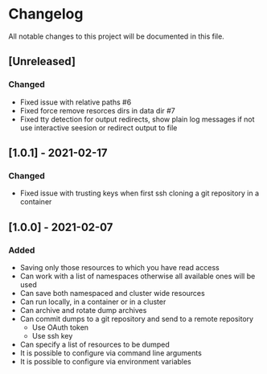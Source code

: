 # Changelog

All notable changes to this project will be documented in this file.

## [Unreleased]

### Changed

* Fixed issue with relative paths #6
* Fixed force remove resorces dirs in data dir #7
* Fixed tty detection for output redirects, show plain log messages if not use
interactive seesion or redirect output to file
## [1.0.1] - 2021-02-17

### Changed

* Fixed issue with trusting keys when first ssh cloning a git repository
in a container
## [1.0.0] - 2021-02-07

### Added

* Saving only those resources to which you have read access
* Can work with a list of namespaces otherwise all available ones will be used
* Can save both namespaced and cluster wide resources
* Can run locally, in a container or in a cluster
* Can archive and rotate dump archives
* Can commit dumps to a git repository and send to a remote repository
  * Use OAuth token
  * Use ssh key
* Can specify a list of resources to be dumped
* It is possible to configure via command line arguments
* It is possible to configure via environment variables
